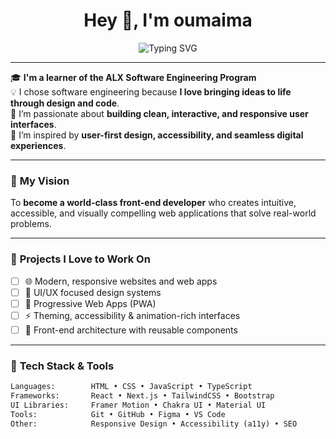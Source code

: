 <h1 align="center">Hey 👋, I'm oumaima </h1>

<p align="center"><img src="https://readme-typing-svg.herokuapp.com?font=Fira+Code&size=22&pause=1000&color=F75C7E&center=true&vCenter=true&width=500&lines=Front-End+Developer+%7C+Creative+Coder;Turning+ideas+into+interactive+designs;Responsive+%2B+Accessible+Web+Experiences" alt="Typing SVG" />

</p>

---

🎓 **I'm a learner of the ALX Software Engineering Program**  
💡 I chose software engineering because **I love bringing ideas to life through design and code**.  
🎨 I’m passionate about **building clean, interactive, and responsive user interfaces**.  
🚀 I’m inspired by **user-first design, accessibility, and seamless digital experiences**.  

---

### 🎯 **My Vision**
To **become a world-class front-end developer** who creates intuitive, accessible, and visually compelling web applications that solve real-world problems.

---

### 🔭 **Projects I Love to Work On**
- [ ] 🌐 Modern, responsive websites and web apps  
- [ ] 🎨 UI/UX focused design systems  
- [ ] 📱 Progressive Web Apps (PWA)  
- [ ] ⚡ Theming, accessibility & animation-rich interfaces  
- [ ] 🧩 Front-end architecture with reusable components

---

### 🧠 **Tech Stack & Tools**

```html
Languages:        HTML • CSS • JavaScript • TypeScript  
Frameworks:       React • Next.js • TailwindCSS • Bootstrap  
UI Libraries:     Framer Motion • Chakra UI • Material UI
Tools:            Git • GitHub • Figma • VS Code 
Other:            Responsive Design • Accessibility (a11y) • SEO
